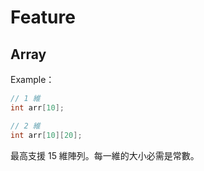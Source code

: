 # Feature

## Array

Example：

```d
// 1 維
int arr[10];

// 2 維
int arr[10][20];
```

最高支援 15 維陣列。每一維的大小必需是常數。
